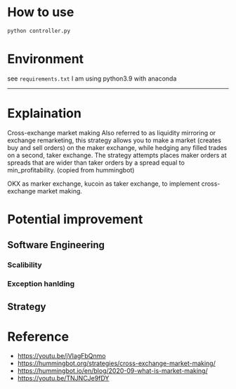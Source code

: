 # How to use
```bash
python controller.py
```

# Environment
see `requirements.txt`
I am using python3.9 with anaconda


---

# Explaination
Cross-exchange market making
Also referred to as liquidity mirroring or exchange remarketing, this strategy allows you to make a market (creates buy and sell orders) on the maker exchange, while hedging any filled trades on a second, taker exchange. The strategy attempts places maker orders at spreads that are wider than taker orders by a spread equal to min_profitability. (copied from hummingbot)

OKX as marker exchange, kucoin as taker exchange, to implement cross-exchange market making. 

# Potential improvement

## Software Engineering

### Scalibility

### Exception hanlding


## Strategy


# Reference
- https://youtu.be/jVIagFbQnmo
- https://hummingbot.org/strategies/cross-exchange-market-making/
- https://hummingbot.io/en/blog/2020-09-what-is-market-making/
- https://youtu.be/TNJNCJe9fDY